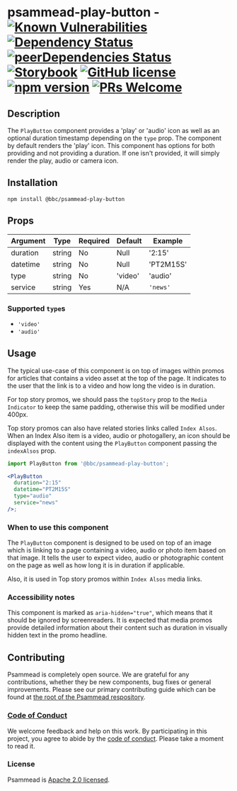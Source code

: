 # psammead-play-button - [![Known Vulnerabilities](https://snyk.io/test/github/bbc/psammead/badge.svg?targetFile=packages%2Fcomponents%2Fpsammead-play-button%2Fpackage.json)](https://snyk.io/test/github/bbc/psammead?targetFile=packages%2Fcomponents%2Fpsammead-play-button%2Fpackage.json) [![Dependency Status](https://david-dm.org/bbc/psammead.svg?path=packages/components/psammead-play-button)](https://david-dm.org/bbc/psammead?path=packages/components/psammead-play-button) [![peerDependencies Status](https://david-dm.org/bbc/psammead/peer-status.svg?path=packages/components/psammead-play-button)](https://david-dm.org/bbc/psammead?path=packages/components/psammead-play-button&type=peer) [![Storybook](https://raw.githubusercontent.com/storybooks/play-button/master/badge/badge-storybook.svg?sanitize=true)](https://bbc.github.io/psammead/?path=/story/play-button--default) [![GitHub license](https://img.shields.io/badge/license-Apache%202.0-blue.svg)](https://github.com/bbc/psammead/blob/latest/LICENSE) [![npm version](https://img.shields.io/npm/v/@bbc/psammead-play-button.svg)](https://www.npmjs.com/package/@bbc/psammead-play-button) [![PRs Welcome](https://img.shields.io/badge/PRs-welcome-brightgreen.svg)](https://github.com/bbc/psammead/blob/latest/CONTRIBUTING.md)

## Description

The `PlayButton` component provides a 'play' or 'audio' icon as well as an optional duration timestamp depending on the `type` prop. The component by default renders the 'play' icon. This component has options for both providing and not providing a duration. If one isn't provided, it will simply render the play, audio or camera icon.

## Installation

`npm install @bbc/psammead-play-button`

## Props

<!-- prettier-ignore -->
| Argument   | Type    | Required | Default | Example   |
| ---------- | ------- | -------- | ------- | --------- |
| duration   | string  | No       | Null    | '2:15'    |
| datetime   | string  | No       | Null    | 'PT2M15S' |
| type       | string  | No       | 'video' | 'audio'   |
| service    | string  | Yes      | N/A     | `'news'`  |

### Supported `type`s

<!-- prettier-ignore -->
- `'video'`
- `'audio'`

## Usage

The typical use-case of this component is on top of images within promos for articles that contains a video asset at the top of the page. It indicates to the user that the link is to a video and how long the video is in duration.

For top story promos, we should pass the `topStory` prop to the `Media Indicator` to keep the same padding, otherwise this will be modified under 400px.

Top story promos can also have related stories links called `Index Alsos`. When an Index Also item is a video, audio or photogallery, an icon should be displayed with the content using the `PlayButton` component passing the `indexAlsos` prop.

```jsx
import PlayButton from '@bbc/psammead-play-button';

<PlayButton
  duration="2:15"
  datetime="PT2M15S"
  type="audio"
  service="news"
/>;
```

### When to use this component

The `PlayButton` component is designed to be used on top of an image which is linking to a page containing a video, audio or photo item based on that image. It tells the user to expect video, audio or photographic content on the page as well as how long it is in duration if applicable.

Also, it is used in Top story promos within `Index Alsos` media links.

<!-- ### When not to use this component -->

### Accessibility notes

This component is marked as `aria-hidden="true"`, which means that it should be ignored by screenreaders. It is expected that media promos provide detailed information about their content such as duration in visually hidden text in the promo headline.

<!-- ## Roadmap -->

## Contributing

Psammead is completely open source. We are grateful for any contributions, whether they be new components, bug fixes or general improvements. Please see our primary contributing guide which can be found at [the root of the Psammead respository](https://github.com/bbc/psammead/blob/latest/CONTRIBUTING.md).

### [Code of Conduct](https://github.com/bbc/psammead/blob/latest/CODE_OF_CONDUCT.md)

We welcome feedback and help on this work. By participating in this project, you agree to abide by the [code of conduct](https://github.com/bbc/psammead/blob/latest/CODE_OF_CONDUCT.md). Please take a moment to read it.

### License

Psammead is [Apache 2.0 licensed](https://github.com/bbc/psammead/blob/latest/LICENSE).
